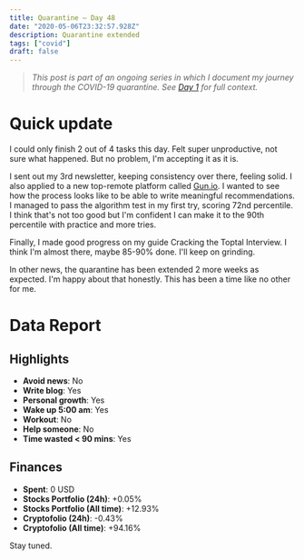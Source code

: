 ```yaml
---
title: Quarantine — Day 48
date: "2020-05-06T23:32:57.928Z"
description: Quarantine extended
tags: ["covid"]
draft: false
---
```


> *This post is part of an ongoing series in which I document my journey through the COVID-19 quarantine. See [Day 1](/quarantine-day-1) for full context.*

<div class="divider"></div>

# Quick update

I could only finish 2 out of 4 tasks this day. Felt super unproductive, not sure what happened. But no problem, I'm accepting it as it is.

I sent out my 3rd newsletter, keeping consistency over there, feeling solid. I also applied to a new top-remote platform called [Gun.io](https://www.gun.io/). I wanted to see how the process looks like to be able to write meaningful recommendations. I managed to pass the algorithm test in my first try, scoring 72nd percentile. I think that's not too good but I'm confident I can make it to the 90th percentile with practice and more tries.

Finally, I made good progress on my guide Cracking the Toptal Interview. I think I'm almost there, maybe 85-90% done. I'll keep on grinding.

In other news, the quarantine has been extended 2 more weeks as expected. I'm happy about that honestly. This has been a time like no other for me.

<div class="divider"></div>

# Data Report

## Highlights

* **Avoid news**: No
* **Write blog**: Yes
* **Personal growth**: Yes
* **Wake up 5:00 am**: Yes
* **Workout**: No
* **Help someone**: No
* **Time wasted < 90 mins**: Yes

## Finances

* **Spent**: 0 USD
* **Stocks Portfolio (24h)**: +0.05%
* **Stocks Portfolio (All time)**: +12.93%
* **Cryptofolio (24h)**: -0.43%
* **Cryptofolio (All time)**: +94.16%

<div class="divider"></div>

Stay tuned.
